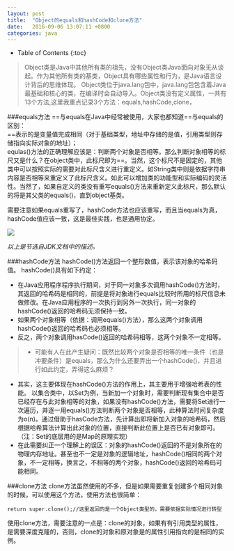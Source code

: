 ```yaml
---
layout: post
title:	"Object的equals和hashCode和clone方法"
date:	2016-09-06 13:07:11 +0800
categories:	java
---
```


* Table of Contents
{:toc}

> Object类是Java中其他所有类的祖先，没有Object类Java面向对象无从谈起。作为其他所有类的基类，Object具有哪些属性和行为，是Java语言设计背后的思维体现。
Object类位于java.lang包中，java.lang包包含着Java最基础和核心的类，在编译时会自动导入。Object类没有定义属性，一共有13个方法,这里我重点记录3个方法：equals,hashCode,clone，

###equals方法
==与equals在Java中经常被使用，大家也都知道==与equals的区别：    
==表示的是变量值完成相同（对于基础类型，地址中存储的是值，引用类型则存储指向实际对象的地址）；    
equlas()方法的正确理解应该是：判断两个对象是否相等。那么判断对象相等的标尺又是什么？在object类中，此标尺即为==。当然，这个标尺不是固定的，其他类中可以按照实际的需要对此标尺含义进行重定义。如String类中则是依据字符串内容是否相等来重定义了此标尺含义。如此可以增加类的功能型和实际编码的灵活性。当然了，如果自定义的类没有重写equals()方法来重新定义此标尺，那么默认的将是其父类的equals()，直到object基类。

需要注意如果equals重写了，hashCode方法也应该重写，而且当equals为真，hashCode值应该一致，这是最佳实践，也是通用协定。

![](http://i.imgur.com/Aktf9sH.png)

*以上是节选自JDK文档中的描述。*


###hashCode方法
hashCode()方法返回一个整形数值，表示该对象的哈希码值。
hashCode()具有如下约定：

* 在Java应用程序程序执行期间，对于同一对象多次调用hashCode()方法时，其返回的哈希码是相同的，前提是将对象进行equals比较时所用的标尺信息未做修改。在Java应用程序的一次执行到另外一次执行，同一对象的hashCode()返回的哈希码无须保持一致。
* 如果两个对象相等（依据：调用equals()方法），那么这两个对象调用hashCode()返回的哈希码也必须相等。
* 反之，两个对象调用hasCode()返回的哈希码相等，这两个对象不一定相等。

> * 可能有人在此产生疑问：既然比较两个对象是否相等的唯一条件（也是冲要条件）是equals，那么为什么还要弄出一个hashCode()，并且进行如此约定，弄得这么麻烦？
* 其实，这主要体现在hashCode()方法的作用上，其主要用于增强哈希表的性能。
以集合类中，以Set为例，当新加一个对象时，需要判断现有集合中是否已经存在与此对象相等的对象，如果没有hashCode()方法，需要将Set进行一次遍历，并逐一用equals()方法判断两个对象是否相等，此种算法时间复杂度为o(n)。通过借助于hasCode方法，先计算出即将新加入对象的哈希码，然后根据哈希算法计算出此对象的位置，直接判断此位置上是否已有对象即可。（注：Set的底层用的是Map的原理实现）
* 在此需要纠正一个理解上的误区：对象的hashCode()返回的不是对象所在的物理内存地址。甚至也不一定是对象的逻辑地址，hashCode()相同的两个对象，不一定相等，换言之，不相等的两个对象，hashCode()返回的哈希码可能相同。


###clone方法
clone方法虽然使用的不多，但是如果需要重复创建多个相同对象的时候，可以使用这个方法，使用方法也很简单：

	return super.clone();//这里返回的是一个Object类型的，需要依据实际情况进行转型

使用clone方法，需要注意的一点是：clone的对象，如果有有引用类型的属性，是需要深度克隆的，否则，clone的对象和原对象是的属性引用指向的是相同的实例。